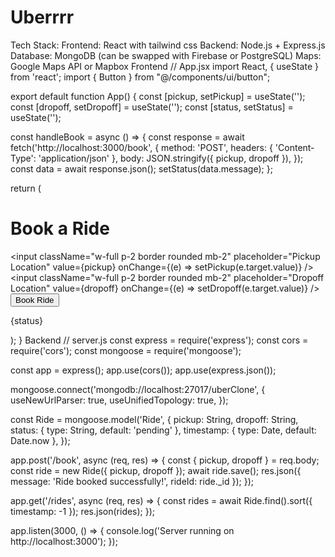 # Uberrrr
Tech Stack:  Frontend: React with tailwind css  Backend: Node.js + Express.js  Database: MongoDB (can be swapped with Firebase or PostgreSQL)  Maps: Google Maps API or Mapbox 
Frontend
// App.jsx
import React, { useState } from 'react';
import { Button } from "@/components/ui/button";

export default function App() {
  const [pickup, setPickup] = useState('');
  const [dropoff, setDropoff] = useState('');
  const [status, setStatus] = useState('');

  const handleBook = async () => {
    const response = await fetch('http://localhost:3000/book', {
      method: 'POST',
      headers: { 'Content-Type': 'application/json' },
      body: JSON.stringify({ pickup, dropoff }),
    });
    const data = await response.json();
    setStatus(data.message);
  };

  return (
    <div className="p-4 max-w-md mx-auto">
      <h1 className="text-2xl font-bold mb-4">Book a Ride</h1>
      <input
        className="w-full p-2 border rounded mb-2"
        placeholder="Pickup Location"
        value={pickup}
        onChange={(e) => setPickup(e.target.value)}
      />
      <input
        className="w-full p-2 border rounded mb-2"
        placeholder="Dropoff Location"
        value={dropoff}
        onChange={(e) => setDropoff(e.target.value)}
      />
      <Button onClick={handleBook}>Book Ride</Button>
      <p className="mt-4">{status}</p>
    </div>
  );
}
Backend
// server.js
const express = require('express');
const cors = require('cors');
const mongoose = require('mongoose');

const app = express();
app.use(cors());
app.use(express.json());

mongoose.connect('mongodb://localhost:27017/uberClone', {
  useNewUrlParser: true,
  useUnifiedTopology: true,
});

const Ride = mongoose.model('Ride', {
  pickup: String,
  dropoff: String,
  status: { type: String, default: 'pending' },
  timestamp: { type: Date, default: Date.now },
});

app.post('/book', async (req, res) => {
  const { pickup, dropoff } = req.body;
  const ride = new Ride({ pickup, dropoff });
  await ride.save();
  res.json({ message: 'Ride booked successfully!', rideId: ride._id });
});

app.get('/rides', async (req, res) => {
  const rides = await Ride.find().sort({ timestamp: -1 });
  res.json(rides);
});

app.listen(3000, () => {
  console.log('Server running on http://localhost:3000');
});
